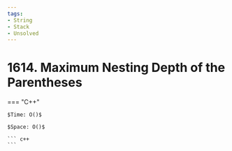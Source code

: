 ```yaml
---
tags:
- String
- Stack
- Unsolved
---
```



# 1614. Maximum Nesting Depth of the Parentheses

=== "C++"

    $Time: O()$

    $Space: O()$

    ``` c++
    ```